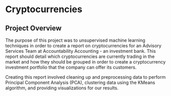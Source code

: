 # Cryptocurrencies

## Project Overview

The purpose of this project was to unsupervised machine learning techniques in order to create a report on cryptocurrencies for an Advisory Services Team at Accountability Accounting - an investment bank. This report should detail which cryptocurrencies are currently trading in the market and how they should be grouped in order to create a cryptocurrency investment portfolio that the company can offer its customers.

Creating this report involved cleaning up and preprocessing data to perform Principal Component Analysis (PCA), clustering data using the KMeans algorithm, and providing visualizations for our results.